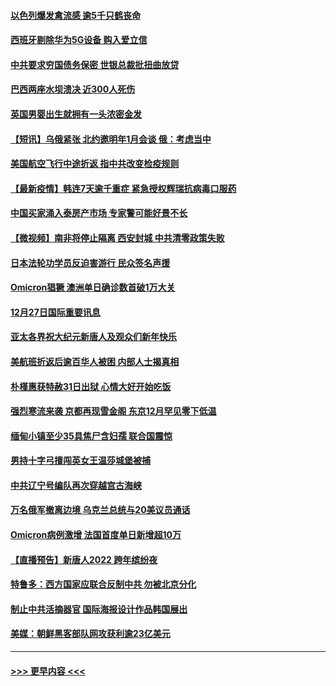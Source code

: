 #### [以色列爆发禽流感 逾5千只鹤丧命](../pages/prog202/a103304653.md?t=12281050) 
#### [西班牙剔除华为5G设备 购入爱立信](../pages/prog202/a103304530.md?t=12281050) 
#### [中共要求穷国债务保密 世银总裁批扭曲放贷](../pages/prog202/a103304500.md?t=12281050) 
#### [巴西两座水坝溃决 近300人死伤](../pages/prog202/a103304232.md?t=12281050) 
#### [英国男婴出生就拥有一头浓密金发](../pages/prog202/a103304280.md?t=12281050) 
#### [【短讯】乌俄紧张 北约邀明年1月会谈 俄：考虑当中](../pages/prog202/a103304251.md?t=12281050) 
#### [美国航空飞行中途折返 指中共改变检疫规则](../pages/prog202/a103304264.md?t=12281050) 
#### [【最新疫情】韩连7天逾千重症 紧急授权辉瑞抗病毒口服药](../pages/prog202/a103304253.md?t=12281050) 
#### [中国买家涌入泰房产市场 专家警可能好景不长](../pages/prog202/a103304102.md?t=12281050) 
#### [【微视频】南非将停止隔离 西安封城 中共清零政策失败](../pages/prog202/a103304169.md?t=12281050) 
#### [日本法轮功学员反迫害游行 民众签名声援](../pages/prog202/a103304069.md?t=12281050) 
#### [Omicron猖獗 澳洲单日确诊数首破1万大关](../pages/prog202/a103304053.md?t=12281050) 
#### [12月27日国际重要讯息](../pages/prog202/a103304030.md?t=12281050) 
#### [亚太各界祝大纪元新唐人及观众们新年快乐](../pages/prog202/a103303969.md?t=12281050) 
#### [美航班折返后逾百华人被困 内部人士揭真相](../pages/prog202/a103303961.md?t=12281050) 
#### [朴槿惠获特赦31日出狱 心情大好开始吃饭](../pages/prog202/a103303949.md?t=12281050) 
#### [强烈寒流来袭 京都再现雪金阁 东京12月罕见零下低温](../pages/prog202/a103303925.md?t=12281050) 
#### [缅甸小镇至少35具焦尸含妇孺 联合国震惊](../pages/prog202/a103303916.md?t=12281050) 
#### [男持十字弓擅闯英女王温莎城堡被捕](../pages/prog202/a103303865.md?t=12281050) 
#### [中共辽宁号编队再次穿越宫古海峡](../pages/prog202/a103303710.md?t=12281050) 
#### [万名俄军撤离边境 乌克兰总统与20美议员通话](../pages/prog202/a103303704.md?t=12281050) 
#### [Omicron病例激增 法国首度单日新增超10万](../pages/prog202/a103303734.md?t=12281050) 
#### [【直播预告】新唐人2022 跨年缤纷夜](../pages/prog202/a103303736.md?t=12281050) 
#### [特鲁多：西方国家应联合反制中共 勿被北京分化](../pages/prog202/a103303700.md?t=12281050) 
#### [制止中共活摘器官 国际海报设计作品韩国展出](../pages/prog202/a103303683.md?t=12281050) 
#### [美媒：朝鲜黑客部队网攻获利逾23亿美元](../pages/prog202/a103303642.md?t=12281050) 

----
#### [ >>> 更早内容 <<< ](../indexes/prog202-earlier.md)
